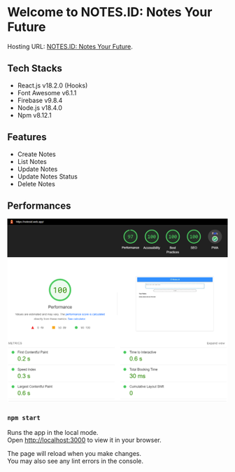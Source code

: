 # Welcome to NOTES.ID: Notes Your Future

Hosting URL: [NOTES.ID: Notes Your Future](https://notesid.web.app/).

## Tech Stacks

- React.js v18.2.0 (Hooks)
- Font Awesome v6.1.1
- Firebase v9.8.4
- Node.js v18.4.0
- Npm v8.12.1

## Features

- Create Notes
- List Notes
- Update Notes
- Update Notes Status
- Delete Notes

## Performances

<img src="almost-perfect-score.png" alt="perfect-score">

<img src="performance.png" alt="performance">

### `npm start`

Runs the app in the local mode.\
Open [http://localhost:3000](http://localhost:3000) to view it in your browser.

The page will reload when you make changes.\
You may also see any lint errors in the console.
